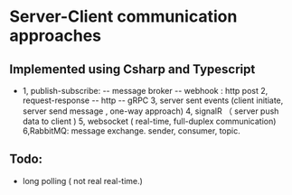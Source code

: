 # Server-Client communication approaches

## Implemented using Csharp and Typescript

- 1, publish-subscribe:
  -- message broker
  -- webhook : http post
  2, request-response
  -- http
  -- gRPC
  3, server sent events (client initiate, server send message , one-way approach)
  4, signalR （ server push data to client )
  5, websocket ( real-time, full-duplex communication)
  6,RabbitMQ: message exchange. sender, consumer, topic.

## Todo:

- long polling ( not real real-time.)
